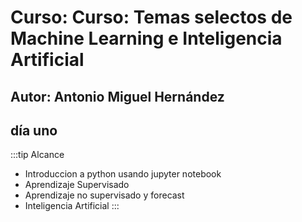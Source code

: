# Curso: Curso: Temas selectos de Machine Learning e Inteligencia Artificial  

## Autor: Antonio Miguel Hernández

## día uno

:::tip Alcance

- Introduccion a python usando jupyter notebook
- Aprendizaje Supervisado
- Aprendizaje no supervisado y forecast
- Inteligencia Artificial
:::
